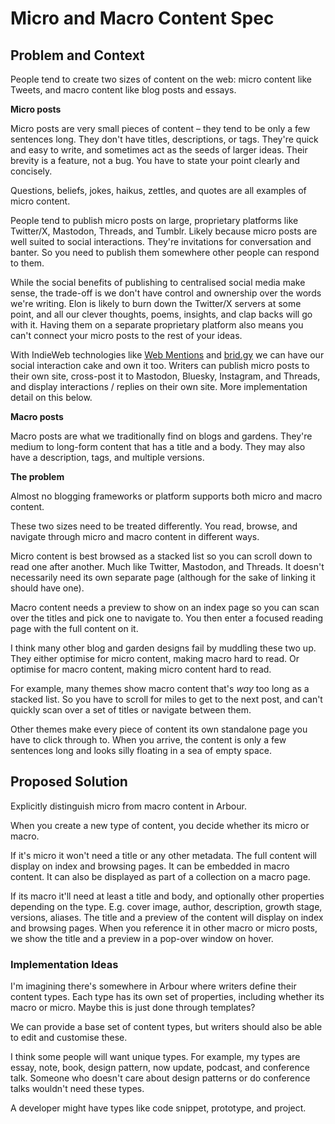 # Micro and Macro Content Spec

## Problem and Context

People tend to create two sizes of content on the web: micro content like Tweets, and macro content like blog posts and essays.

**Micro posts**

Micro posts are very small pieces of content – they tend to be only a few sentences long. They don't have titles, descriptions, or tags. They're quick and easy to write, and sometimes act as the seeds of larger ideas. Their brevity is a feature, not a bug. You have to state your point clearly and concisely.

Questions, beliefs, jokes, haikus, zettles, and quotes are all examples of micro content.

People tend to publish micro posts on large, proprietary platforms like Twitter/X, Mastodon, Threads, and Tumblr. Likely because micro posts are well suited to social interactions. They're invitations for conversation and banter. So you need to publish them somewhere other people can respond to them.

While the social benefits of publishing to centralised social media make sense, the trade-off is we don't have control and ownership over the words we're writing. Elon is likely to burn down the Twitter/X servers at some point, and all our clever thoughts, poems, insights, and clap backs will go with it. Having them on a separate proprietary platform also means you can't connect your micro posts to the rest of your ideas.

With IndieWeb technologies like [Web Mentions](https://webmention.io/) and [brid.gy](https://brid.gy/) we can have our social interaction cake and own it too. Writers can publish micro posts to their own site, cross-post it to Mastodon, Bluesky, Instagram, and Threads, and display interactions / replies on their own site. More implementation detail on this below.

**Macro posts**

Macro posts are what we traditionally find on blogs and gardens. They're medium to long-form content that has a title and a body. They may also have a description, tags, and multiple versions.

**The problem**

Almost no blogging frameworks or platform supports both micro and macro content.

These two sizes need to be treated differently. You read, browse, and navigate through micro and macro content in different ways.

Micro content is best browsed as a stacked list so you can scroll down to read one after another. Much like Twitter, Mastodon, and Threads. It doesn't necessarily need its own separate page (although for the sake of linking it should have one).

Macro content needs a preview to show on an index page so you can scan over the titles and pick one to navigate to. You then enter a focused reading page with the full content on it.

I think many other blog and garden designs fail by muddling these two up. They either optimise for micro content, making macro hard to read. Or optimise for macro content, making micro content hard to read.

For example, many themes show macro content that's _way_ too long as a stacked list. So you have to scroll for miles to get to the next post, and can't quickly scan over a set of titles or navigate between them.

Other themes make every piece of content its own standalone page you have to click through to. When you arrive, the content is only a few sentences long and looks silly floating in a sea of empty space.

## Proposed Solution

Explicitly distinguish micro from macro content in Arbour.

When you create a new type of content, you decide whether its micro or macro.

If it's micro it won't need a title or any other metadata. The full content will display on index and browsing pages. It can be embedded in macro content. It can also be displayed as part of a collection on a macro page.

If its macro it'll need at least a title and body, and optionally other properties depending on the type. E.g. cover image, author, description, growth stage, versions, aliases. The title and a preview of the content will display on index and browsing pages. When you reference it in other macro or micro posts, we show the title and a preview in a pop-over window on hover.

### Implementation Ideas

I'm imagining there's somewhere in Arbour where writers define their content types. Each type has its own set of properties, including whether its macro or micro. Maybe this is just done through templates?

We can provide a base set of content types, but writers should also be able to edit and customise these.

I think some people will want unique types. For example, my types are essay, note, book, design pattern, now update, podcast, and conference talk. Someone who doesn't care about design patterns or do conference talks wouldn't need these types.

A developer might have types like code snippet, prototype, and project. 